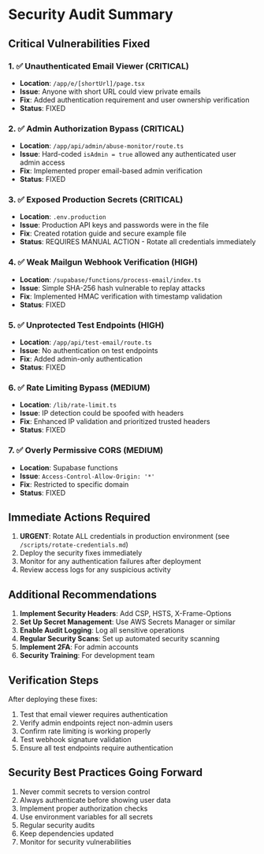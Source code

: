 # Security Audit Summary

## Critical Vulnerabilities Fixed

### 1. ✅ Unauthenticated Email Viewer (CRITICAL)
- **Location**: `/app/e/[shortUrl]/page.tsx`
- **Issue**: Anyone with short URL could view private emails
- **Fix**: Added authentication requirement and user ownership verification
- **Status**: FIXED

### 2. ✅ Admin Authorization Bypass (CRITICAL)
- **Location**: `/app/api/admin/abuse-monitor/route.ts`
- **Issue**: Hard-coded `isAdmin = true` allowed any authenticated user admin access
- **Fix**: Implemented proper email-based admin verification
- **Status**: FIXED

### 3. ✅ Exposed Production Secrets (CRITICAL)
- **Location**: `.env.production`
- **Issue**: Production API keys and passwords were in the file
- **Fix**: Created rotation guide and secure example file
- **Status**: REQUIRES MANUAL ACTION - Rotate all credentials immediately

### 4. ✅ Weak Mailgun Webhook Verification (HIGH)
- **Location**: `/supabase/functions/process-email/index.ts`
- **Issue**: Simple SHA-256 hash vulnerable to replay attacks
- **Fix**: Implemented HMAC verification with timestamp validation
- **Status**: FIXED

### 5. ✅ Unprotected Test Endpoints (HIGH)
- **Location**: `/app/api/test-email/route.ts`
- **Issue**: No authentication on test endpoints
- **Fix**: Added admin-only authentication
- **Status**: FIXED

### 6. ✅ Rate Limiting Bypass (MEDIUM)
- **Location**: `/lib/rate-limit.ts`
- **Issue**: IP detection could be spoofed with headers
- **Fix**: Enhanced IP validation and prioritized trusted headers
- **Status**: FIXED

### 7. ✅ Overly Permissive CORS (MEDIUM)
- **Location**: Supabase functions
- **Issue**: `Access-Control-Allow-Origin: '*'`
- **Fix**: Restricted to specific domain
- **Status**: FIXED

## Immediate Actions Required

1. **URGENT**: Rotate ALL credentials in production environment (see `/scripts/rotate-credentials.md`)
2. Deploy the security fixes immediately
3. Monitor for any authentication failures after deployment
4. Review access logs for any suspicious activity

## Additional Recommendations

1. **Implement Security Headers**: Add CSP, HSTS, X-Frame-Options
2. **Set Up Secret Management**: Use AWS Secrets Manager or similar
3. **Enable Audit Logging**: Log all sensitive operations
4. **Regular Security Scans**: Set up automated security scanning
5. **Implement 2FA**: For admin accounts
6. **Security Training**: For development team

## Verification Steps

After deploying these fixes:

1. Test that email viewer requires authentication
2. Verify admin endpoints reject non-admin users
3. Confirm rate limiting is working properly
4. Test webhook signature validation
5. Ensure all test endpoints require authentication

## Security Best Practices Going Forward

1. Never commit secrets to version control
2. Always authenticate before showing user data
3. Implement proper authorization checks
4. Use environment variables for all secrets
5. Regular security audits
6. Keep dependencies updated
7. Monitor for security vulnerabilities